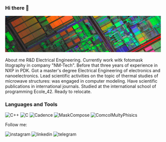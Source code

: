 ### Hi there 👋

<!--
**copihendo/copihendo** is a ✨ _special_ ✨ repository because its `README.md` (this file) appears on your GitHub profile.

Here are some ideas to get you started:

- 🔭 I’m currently working on ...
- 🌱 I’m currently learning ...
- 👯 I’m looking to collaborate on ...
- 🤔 I’m looking for help with ...
- 💬 Ask me about ...
- 📫 How to reach me: ...
- 😄 Pronouns: ...
- ⚡ Fun fact: ...
-->


![Header](https://github.com/copihendo/copihendo/blob/main/assets/header2.jpg)

About me
R&D Electrical Engineering. Currently work witk fotomask litography in company "NM-Tech". Before that three years of experience in NXP in PDK. Got a master's degree Electrical Engineering of electronics and nanoelectronics. Lead scientific activities on the topic of thermal studies of microwave structures: was engaged in computer modeling. Have scientific publications in international journals. Studied at the international school of programming Ecole_42. Ready to relocate.

### Languages and Tools 
![C++](https://img.shields.io/badge/-FLUTTER-624533?style=for-the-badge&logo=flutter&logoColor=47C5FB)
![C](https://img.shields.io/badge/-C-624533?style=for-the-badge&logo=C&logoColor=47C5FB)
![Cadence](https://img.shields.io/badge/-Cadence-624533?style=for-the-badge&logo=Cadence&logoColor=47C5FB)
![MaskCompose](https://img.shields.io/badge/-MaskCompose-624533?style=for-the-badge&logo=MaskCompose&logoColor=47C5FB)
![ComcolMultyPhisics](https://img.shields.io/badge/-ComcolMultyPhisics-624533?style=for-the-badge&logo=Comsol&logoColor=47C5FB)

Follow me:

![instagram](https://img.shields.io/badge/-copihendo-624533?style=for-the-badge&logo=instagram)
![linkedin](https://img.shields.io/badge/-copihendo-624533?style=for-the-badge&logo=linkedin&logoColor=47C5FB)
![telegram](https://img.shields.io/badge/-mguadalu-624533?style=for-the-badge&logo=telegram)
